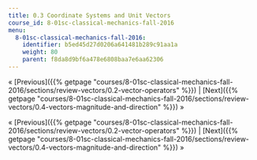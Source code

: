```yaml
---
title: 0.3 Coordinate Systems and Unit Vectors
course_id: 8-01sc-classical-mechanics-fall-2016
menu:
  8-01sc-classical-mechanics-fall-2016:
    identifier: b5ed45d27d0206a641481b289c91aa1a
    weight: 80
    parent: f8da8d9bf6a478e6808baa7e6aa62306
---
```

« [Previous]({{% getpage "courses/8-01sc-classical-mechanics-fall-2016/sections/review-vectors/0.2-vector-operators" %}}) | [Next]({{% getpage "courses/8-01sc-classical-mechanics-fall-2016/sections/review-vectors/0.4-vectors-magnitude-and-direction" %}}) »

« [Previous]({{% getpage "courses/8-01sc-classical-mechanics-fall-2016/sections/review-vectors/0.2-vector-operators" %}}) | [Next]({{% getpage "courses/8-01sc-classical-mechanics-fall-2016/sections/review-vectors/0.4-vectors-magnitude-and-direction" %}}) »